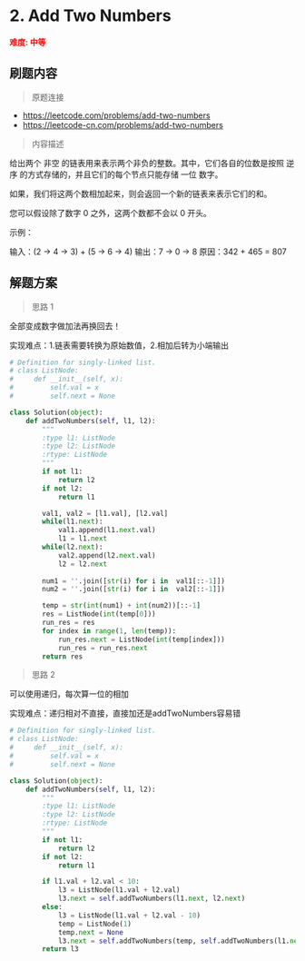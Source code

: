 #  2. Add Two Numbers
**<font color=red>难度: 中等</font>**

## 刷题内容

> 原题连接

* https://leetcode.com/problems/add-two-numbers
* https://leetcode-cn.com/problems/add-two-numbers

> 内容描述

给出两个 非空 的链表用来表示两个非负的整数。其中，它们各自的位数是按照 逆序 的方式存储的，并且它们的每个节点只能存储 一位 数字。

如果，我们将这两个数相加起来，则会返回一个新的链表来表示它们的和。

您可以假设除了数字 0 之外，这两个数都不会以 0 开头。

示例：

输入：(2 -> 4 -> 3) + (5 -> 6 -> 4)
输出：7 -> 0 -> 8
原因：342 + 465 = 807



## 解题方案

> 思路 1

全部变成数字做加法再换回去！

实现难点：1.链表需要转换为原始数值，2.相加后转为小端输出

```python
# Definition for singly-linked list.
# class ListNode:
#     def __init__(self, x):
#         self.val = x
#         self.next = None

class Solution(object):
    def addTwoNumbers(self, l1, l2):
        """
        :type l1: ListNode
        :type l2: ListNode
        :rtype: ListNode
        """
        if not l1:
            return l2
        if not l2:
            return l1

        val1, val2 = [l1.val], [l2.val]
        while(l1.next):
            val1.append(l1.next.val)
            l1 = l1.next
        while(l2.next):
            val2.append(l2.next.val)
            l2 = l2.next
        
        num1 = ''.join([str(i) for i in  val1[::-1]])
        num2 = ''.join([str(i) for i in  val2[::-1]])

        temp = str(int(num1) + int(num2))[::-1]
        res = ListNode(int(temp[0]))
        run_res = res
        for index in range(1, len(temp)):
            run_res.next = ListNode(int(temp[index]))
            run_res = run_res.next
        return res
```
> 思路 2

可以使用递归，每次算一位的相加

实现难点：递归相对不直接，直接加还是addTwoNumbers容易错


```python
# Definition for singly-linked list.
# class ListNode:
#     def __init__(self, x):
#         self.val = x
#         self.next = None

class Solution(object):
    def addTwoNumbers(self, l1, l2):
        """
        :type l1: ListNode
        :type l2: ListNode
        :rtype: ListNode
        """
        if not l1:
            return l2
        if not l2:
            return l1

        if l1.val + l2.val < 10:
            l3 = ListNode(l1.val + l2.val)
            l3.next = self.addTwoNumbers(l1.next, l2.next)
        else:
            l3 = ListNode(l1.val + l2.val - 10)
            temp = ListNode(1)
            temp.next = None
            l3.next = self.addTwoNumbers(temp, self.addTwoNumbers(l1.next, l2.next))
        return l3


```
